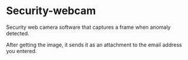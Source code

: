# Security-webcam
Security web camera software that captures a frame when anomaly detected. 

After getting the image, it sends it as an attachment to the email address you entered.
